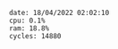 

                date: 18/04/2022 02:02:10
                cpu: 0.1%
                ram: 18.8%
                cycles: 14880

                         